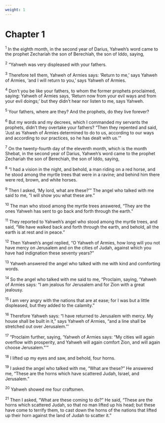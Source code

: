 ```yaml
---
weight: 1
---
```


# Chapter 1

<sup>1</sup> In the eighth month, in the second year of Darius, Yahweh’s word came to the prophet Zechariah the son of Berechiah, the son of Iddo, saying, 

<sup>2</sup> “Yahweh was very displeased with your fathers. 

<sup>3</sup> Therefore tell them, Yahweh of Armies says: ‘Return to me,’ says Yahweh of Armies, ‘and I will return to you,’ says Yahweh of Armies. 

<sup>4</sup> Don’t you be like your fathers, to whom the former prophets proclaimed, saying: Yahweh of Armies says, ‘Return now from your evil ways and from your evil doings;’ but they didn’t hear nor listen to me, says Yahweh. 

<sup>5</sup> Your fathers, where are they? And the prophets, do they live forever? 

<sup>6</sup> But my words and my decrees, which I commanded my servants the prophets, didn’t they overtake your fathers? “Then they repented and said, ‘Just as Yahweh of Armies determined to do to us, according to our ways and according to our practices, so he has dealt with us.’” 

<sup>7</sup> On the twenty-fourth day of the eleventh month, which is the month Shebat, in the second year of Darius, Yahweh’s word came to the prophet Zechariah the son of Berechiah, the son of Iddo, saying, 

<sup>8</sup> “I had a vision in the night, and behold, a man riding on a red horse, and he stood among the myrtle trees that were in a ravine; and behind him there were red, brown, and white horses. 

<sup>9</sup> Then I asked, ‘My lord, what are these?’” The angel who talked with me said to me, “I will show you what these are.” 

<sup>10</sup> The man who stood among the myrtle trees answered, “They are the ones Yahweh has sent to go back and forth through the earth.” 

<sup>11</sup> They reported to Yahweh’s angel who stood among the myrtle trees, and said, “We have walked back and forth through the earth, and behold, all the earth is at rest and in peace.” 

<sup>12</sup> Then Yahweh’s angel replied, “O Yahweh of Armies, how long will you not have mercy on Jerusalem and on the cities of Judah, against which you have had indignation these seventy years?” 

<sup>13</sup> Yahweh answered the angel who talked with me with kind and comforting words. 

<sup>14</sup> So the angel who talked with me said to me, “Proclaim, saying, ‘Yahweh of Armies says: “I am jealous for Jerusalem and for Zion with a great jealousy. 

<sup>15</sup> I am very angry with the nations that are at ease; for I was but a little displeased, but they added to the calamity.” 

<sup>16</sup> Therefore Yahweh says: “I have returned to Jerusalem with mercy. My house shall be built in it,” says Yahweh of Armies, “and a line shall be stretched out over Jerusalem.”’ 

<sup>17</sup> “Proclaim further, saying, ‘Yahweh of Armies says: “My cities will again overflow with prosperity, and Yahweh will again comfort Zion, and will again choose Jerusalem.”’” 

<sup>18</sup> I lifted up my eyes and saw, and behold, four horns. 

<sup>19</sup> I asked the angel who talked with me, “What are these?” He answered me, “These are the horns which have scattered Judah, Israel, and Jerusalem.” 

<sup>20</sup> Yahweh showed me four craftsmen. 

<sup>21</sup> Then I asked, “What are these coming to do?” He said, “These are the horns which scattered Judah, so that no man lifted up his head; but these have come to terrify them, to cast down the horns of the nations that lifted up their horn against the land of Judah to scatter it.” 


